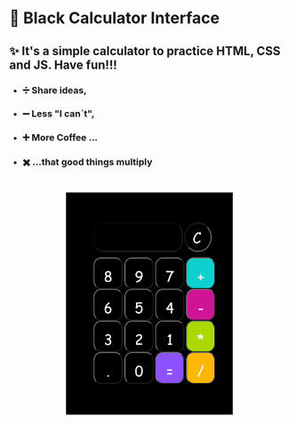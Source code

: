 # 🔢 Black Calculator Interface

## ✨ It's a simple calculator to practice HTML, CSS and JS. Have fun!!! 

- ### ➗ Share ideas,
- ### ➖ Less "I can`t",
- ### ➕ More Coffee ...
- ### ✖️ ...that good things multiply

#

<div align="center">
    <img src="./img/black_calculator.png" width="300px" height="400"/> 
</div>

#